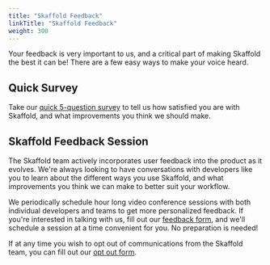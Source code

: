 ```yaml
---
title: "Skaffold Feedback"
linkTitle: "Skaffold Feedback"
weight: 300
---
```


Your feedback is very important to us, and a critical part of making Skaffold the best it can be!
There are a few easy ways to make your voice heard.

## Quick Survey
Take our [quick 5-question survey](https://forms.gle/BMTbGQXLWSdn7vEs6) to tell us how satisfied you are with
Skaffold, and what improvements you think we should make.

## Skaffold Feedback Session
The Skaffold team actively incorporates user feedback into the product as it evolves.
We're always looking to have conversations with developers like you to learn about
the different ways you use Skaffold, and what improvements you think we can make to
better suit your workflow.

We periodically schedule hour long video conference sessions with both individual developers and teams
to get more personalized feedback. If you're interested in talking with us, fill out our
[feedback form](https://forms.gle/J5h567ncypY2ziq49), and we'll schedule a session at a time
convenient for you. No preparation is needed!

If at any time you wish to opt out of communications from the Skaffold team, you can fill out
our [opt out form](https://forms.gle/cnfCXotenyUtF92w6).
